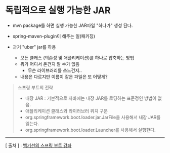 독립적으로 실행 가능한 JAR
===

+ mvn package를 하면 실행 가능한 JAR파일 "하나가" 생성 된다.  

+ spring-maven-plugin이 해주는 일(패키징)  

+ 과거 "uber" jar를 하용
  - 모든 클래스 (의존성 및 애플리케이션)를 하나로 압축하는 방법
  - 뭐가 어디서 온건지 알 수가 없음
    * 무슨 라이브러리를 쓰느건지..
  - 내용은 다르지만 이름이 같은 파일은 또 어떻게?

>스프링 부트의 전략
>  + 내장 JAR : 기본적으로 자바에는 내장 JAR를 로딩하는 표준정인 방법이 없음.
>  + 애플리케이션 클래스와 라이러브러 위치 구분
>  + org.springframework.boot.loader.jar.JarFile을 사용해서 내장 JAR를 읽는다.
>  + org.springframework.boot.loader.Launcher를 사용해서 실행한다.

---
[ 출처 ] : [백기선의 스프링 부트 강좌](https://www.inflearn.com/course/%EC%8A%A4%ED%94%84%EB%A7%81%EB%B6%80%ED%8A%B8/)
